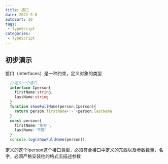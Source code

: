 ```yaml
---
title: 接口
date: 2022-9-8
autoSort: 10
tags:
 - TypeScript
categories: 
 - TypeScript
---
```


## 初步演示

接口（interfaces）是一种约束，定义对象的类型

```ts
  //定义一个接口
  interface Iperson{
    firstName:string,
    lastName:string
  }
  function showFullName(person:Iperson){
    return person.firstName+'-'+person.lastName
  }
  const person={
    firstName:'东方',
    lastName:'不败'
  }
  console.log(showFullName(person));
```

定义的这个Iperson这个接口类型，必须符合接口中定义的东西以及参数数量，名字，必须严格安装他的格式去描述参数
